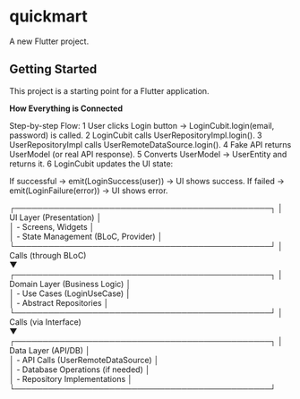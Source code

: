 # quickmart

A new Flutter project.

## Getting Started

This project is a starting point for a Flutter application.

**How Everything is Connected**

Step-by-step Flow:
1 User clicks Login button → LoginCubit.login(email, password) is called.
2 LoginCubit calls UserRepositoryImpl.login().
3 UserRepositoryImpl calls UserRemoteDataSource.login().
4 Fake API returns UserModel (or real API response).
5 Converts UserModel → UserEntity and returns it.
6 LoginCubit updates the UI state:

If successful → emit(LoginSuccess(user)) → UI shows success.
If failed → emit(LoginFailure(error)) → UI shows error.


┌──────────────────────────────────────────────┐
│                  UI Layer (Presentation)     │  
│       - Screens, Widgets                     │  
│       - State Management (BLoC, Provider)    │  
└──────────────────────────────────────────────┘
                 │ Calls (through BLoC)  
                 ▼  
┌──────────────────────────────────────────────┐
│         Domain Layer (Business Logic)        │  
│       - Use Cases (LoginUseCase)             │  
│       - Abstract Repositories                │  
└──────────────────────────────────────────────┘
             │ Calls (via Interface)  
             ▼  
┌──────────────────────────────────────────────┐
│            Data Layer (API/DB)               │  
│       - API Calls (UserRemoteDataSource)     │  
│       - Database Operations (if needed)      │  
│       - Repository Implementations           │  
└──────────────────────────────────────────────┘
